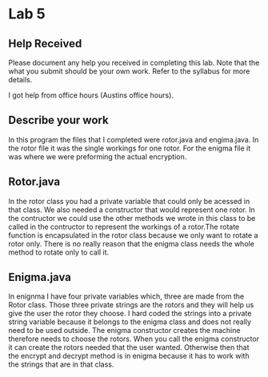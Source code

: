 # Lab 5

## Help Received

Please document any help you received in completing this lab. Note that the what you submit should be your own work. Refer to the syllabus for more details. 

I got help from office hours (Austins office hours).

## Describe your work

In this program the files that I completed were rotor.java and engima.java. In the rotor file it was the single workings for one rotor. For the enigma file it was where we were preforming the actual encryption.

## Rotor.java

In the rotor class you had a private variable that could only be acessed in that class. We also needed a constructor that would represent one rotor. In the contructor we could use the other methods we wrote in this class to be called in the contructor to represent the workings of a rotor.The rotate function is encapsulated in the rotor class because we only want to rotate a rotor only. There is no really reason that the enigma class needs the whole method to rotate only to call it.


## Enigma.java

In enignma I have four private variables which, three are made from the Rotor class. Those three private strings are the rotors and they will help us give the user the rotor they choose. I hard coded the strings into a private string variable because it belongs to the enigma class and does not really need to be used outside. The enigma constructor creates the machine therefore needs to choose the rotors. When you call the enigma constructor it can create the rotors needed that the user wanted. Otherwise then that the encrypt and decrypt method is in enigma because it has to work with the strings that are in that class.